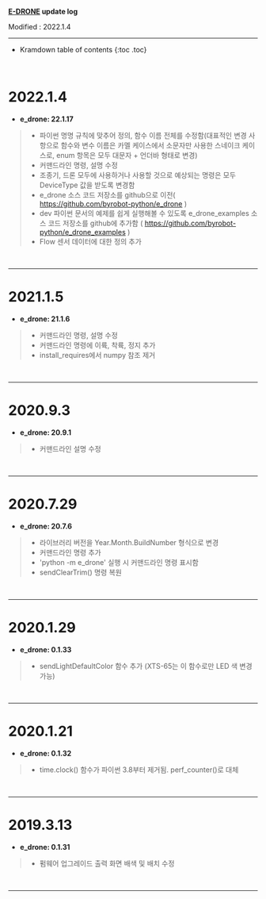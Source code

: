 **[E-DRONE](/documents/kr/products/e_drone/) update log**

Modified : 2022.1.4

---

* Kramdown table of contents
{:toc .toc}


<br>


# 2022.1.4

- **e_drone: 22.1.17**

> - 파이썬 명명 규칙에 맞추어 정의, 함수 이름 전체를 수정함(대표적인 변경 사항으로 함수와 변수 이름은 카멜 케이스에서 소문자만 사용한 스네이크 케이스로, enum 항목은 모두 대문자 + 언더바 형태로 변경)
> - 커맨드라인 명령, 설명 수정
> - 조종기, 드론 모두에 사용하거나 사용할 것으로 예상되는 명령은 모두 DeviceType 값을 받도록 변경함
> - e_drone 소스 코드 저장소를 github으로 이전( https://github.com/byrobot-python/e_drone )
> - dev 파이썬 문서의 예제를 쉽게 실행해볼 수 있도록 e_drone_examples 소스 코드 저장소를 github에 추가함 ( https://github.com/byrobot-python/e_drone_examples )
> - Flow 센서 데이터에 대한 정의 추가


<br>

---

# 2021.1.5

- **e_drone: 21.1.6**

> - 커맨드라인 명령, 설명 수정
> - 커맨드라인 명령에 이륙, 착륙, 정지 추가
> - install_requires에서 numpy 참조 제거


<br>

---

# 2020.9.3

- **e_drone: 20.9.1**

> - 커맨드라인 설명 수정


<br>

---

# 2020.7.29

- **e_drone: 20.7.6**

> - 라이브러리 버전을 Year.Month.BuildNumber 형식으로 변경
> - 커맨드라인 명령 추가
> - 'python -m e_drone' 실행 시 커맨드라인 명령 표시함
> - sendClearTrim() 명령 복원


<br>

---

# 2020.1.29

- **e_drone: 0.1.33**

> - sendLightDefaultColor 함수 추가 (XTS-65는 이 함수로만 LED 색 변경 가능)


<br>

---

# 2020.1.21

- **e_drone: 0.1.32**

> - time.clock() 함수가 파이썬 3.8부터 제거됨. perf_counter()로 대체


<br>

---

# 2019.3.13

- **e_drone: 0.1.31**

> - 펌웨어 업그레이드 출력 화면 배색 및 배치 수정


<br>

---

<br>
